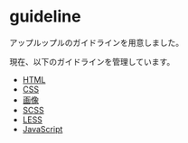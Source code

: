# guideline
アップルップルのガイドラインを用意しました。

現在、以下のガイドラインを管理しています。

- [HTML](https://github.com/appleple/guideline/blob/master/html.md)
- [CSS](https://github.com/appleple/guideline/blob/master/css.md)
- [画像](https://github.com/appleple/guideline/blob/master/image.md)
- [SCSS](https://github.com/appleple/guideline/blob/master/scss.md)
- [LESS](https://github.com/appleple/guideline/blob/master/less.md)
- [JavaScript](https://github.com/appleple/guideline/blob/master/javascript.md)
